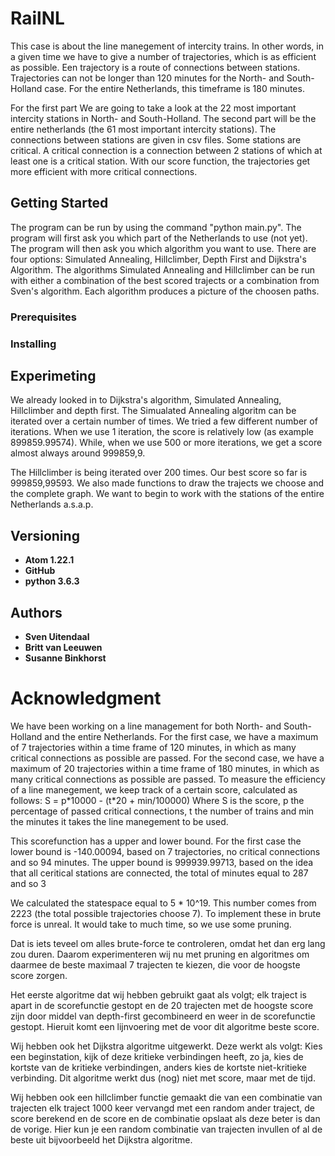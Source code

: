 # RailNL
This case is about the line manegement of intercity trains. In other words, in a given time we have to give a number of trajectories, which is as efficient as possible. Een trajectory is a route of connections between stations. Trajectories can not be longer than 120 minutes for the North- and South-Holland case.
For the entire Netherlands, this timeframe is 180 minutes.

For the first part We are going to take a look at the 22 most important intercity stations in North- and South-Holland.
The second part will be the entire netherlands (the 61 most important intercity stations).
The connections between stations are given in csv files.
Some stations are critical. A critical connection is a connection between 2 stations of which at least one is a critical station.
With our score function, the trajectories get more efficient with more critical connections.

## Getting Started
The program can be run by using the command "python main.py".  The program will first ask you which part of the Netherlands to use (not yet).
The program will then ask you which algorithm you want to use. There are four options: Simulated Annealing, Hillclimber, Depth
First and Dijkstra's Algorithm. The algorithms Simulated Annealing and Hillclimber can be run with either a combination of the best
scored trajects or a combination from Sven's algorithm. Each algorithm produces a picture of the choosen paths.

### Prerequisites

### Installing

## Experimeting
We already looked in to Dijkstra's algorithm, Simulated Annealing, Hillclimber and depth first.
The Simualated Annealing algoritm can be iterated over a certain number of times. We tried a few different number of iterations.
When we use 1 iteration, the score is relatively low (as example 899859.99574). While, when we use 500 or more iterations, we get a
score almost always around 999859,9.

The Hillclimber is being iterated over 200 times. Our best score so far is 999859,99593.
We also made functions to draw the trajects we choose and the complete graph. We want to begin to work with the stations of the
entire Netherlands a.s.a.p.

## Versioning
* **Atom 1.22.1**
* **GitHub**
* **python 3.6.3**

## Authors
* **Sven Uitendaal**
* **Britt van Leeuwen**
* **Susanne Binkhorst**

# Acknowledgment

We have been working on a line management for both North- and South-Holland and the entire Netherlands.
For the first case, we have a maximum of 7 trajectories within a time frame of 120 minutes, in which as many critical connections as possible are passed.
For the second case, we have a maximum of 20 trajectories within a time frame of 180 minutes, in which as many critical connections as possible are passed.
To measure the efficiency of a line manegement, we keep track of a certain score, calculated as follows:
S = p\*10000 - (t\*20 + min/100000)
Where S is the score, p the percentage of passed critical connections, t the number of trains and min the minutes it takes the line manegement to be used.

This scorefunction has a upper and lower bound.
For the first case the lower bound is -140.00094, based on 7 trajectories, no critical connections and so 94 minutes.
The upper bound is 999939.99713, based on the idea that all ceritical stations are connected, the total of minutes equal to 287 and so 3

We calculated the statespace equal to 5 \* 10\^19. This number comes from 2223 (the total possible trajectories choose 7). To implement these in brute force is unreal. It would take to much time, so we use some pruning.


Dat is iets teveel om alles brute-force te controleren, omdat het dan erg lang zou duren. Daarom experimenteren wij nu met
pruning en algoritmes om daarmee de beste maximaal 7 trajecten te kiezen, die voor de hoogste score zorgen.

Het eerste algoritme dat wij hebben gebruikt gaat als volgt; elk traject is apart in de scorefunctie gestopt en de 20 trajecten met
de hoogste score zijn door middel van depth-first gecombineerd en weer in de scorefunctie gestopt. Hieruit komt een lijnvoering met
de voor dit algoritme beste score.

Wij hebben ook het Dijkstra algoritme uitgewerkt. Deze werkt als volgt: Kies een beginstation, kijk of deze kritieke verbindingen heeft, zo ja, kies de kortste van de
kritieke verbindingen, anders kies de kortste niet-kritieke verbinding. Dit algoritme werkt dus (nog) niet met score, maar met de tijd.

Wij hebben ook een hillclimber functie gemaakt die van een combinatie van trajecten elk traject 1000 keer vervangd met een random ander traject, de score berekend
en de score en de combinatie opslaat als deze beter is dan de vorige. Hier kun je een random combinatie van trajecten invullen of al de beste uit bijvoorbeeld het
Dijkstra algoritme.
